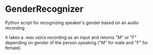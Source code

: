 # GenderRecognizer
Python script for recognizing speaker's gender based on an audio recording

It takes a .wav voice recording as an input and returns "M" or "F" depending on gender of the person speaking ("M" for male and "F" for female).
